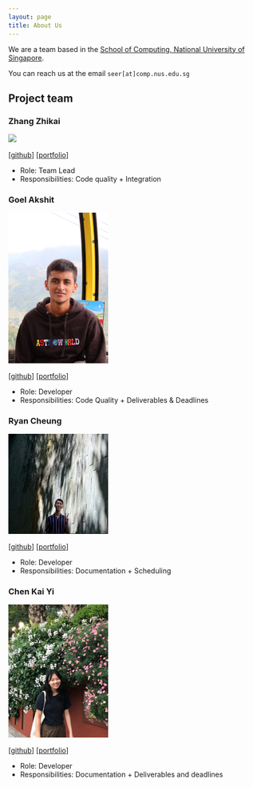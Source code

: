 ```yaml
---
layout: page
title: About Us
---
```


We are a team based in the [School of Computing, National University of Singapore](http://www.comp.nus.edu.sg).

You can reach us at the email `seer[at]comp.nus.edu.sg`

## Project team

### Zhang Zhikai

<img src="images/zzhikai.png" width="200px">

[[github](http://github.com/zzhikai)]
[[portfolio](team/johndoe.md)]

* Role: Team Lead
* Responsibilities: Code quality + Integration

### Goel Akshit

<img src="images/goel-a.png" width="200px">

[[github](https://github.com/goel-a)]
[[portfolio](team/goel-a.md)]

* Role: Developer
* Responsibilities: Code Quality + Deliverables & Deadlines

### Ryan Cheung

<img src="images/ryancheungjf.png" width="200px">

[[github](http://github.com/RyanCheungJF)] [[portfolio](team/ryancheungjf.md)]

* Role: Developer
* Responsibilities: Documentation + Scheduling

### Chen Kai Yi

<img src="images/kaiyichen.png" width="200px">

[[github](https://github.com/kaiyichen)]
[[portfolio](team/kaiyichen.md)]

* Role: Developer
* Responsibilities: Documentation + Deliverables and deadlines 


